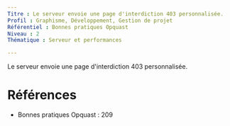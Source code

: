 ```yaml
---
Titre : Le serveur envoie une page d'interdiction 403 personnalisée.
Profil : Graphisme, Développement, Gestion de projet
Référentiel : Bonnes pratiques Opquast
Niveau : 2
Thématique : Serveur et performances

---
```

Le serveur envoie une page d'interdiction 403 personnalisée.

# Références

*   Bonnes pratiques Opquast : 209